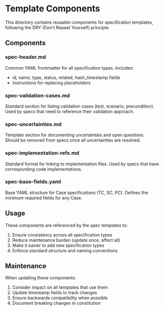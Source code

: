 # Template Components

This directory contains reusable components for specification templates, following the DRY (Don't Repeat Yourself) principle.

## Components

### spec-header.md
Common YAML frontmatter for all specification types. Includes:
- id, name, type, status, related, hash_timestamp fields
- Instructions for replacing placeholders

### spec-validation-cases.md
Standard section for listing validation cases (test, scenario, precondition).
Used by specs that need to reference their validation approach.

### spec-uncertainties.md
Template section for documenting uncertainties and open questions.
Should be removed from specs once all uncertainties are resolved.

### spec-implementation-refs.md
Standard format for linking to implementation files.
Used by specs that have corresponding code implementations.

### spec-base-fields.yaml
Base YAML structure for Case specifications (TC, SC, PC).
Defines the minimum required fields for any Case.

## Usage

These components are referenced by the spec templates to:
1. Ensure consistency across all specification types
2. Reduce maintenance burden (update once, affect all)
3. Make it easier to add new specification types
4. Enforce standard structure and naming conventions

## Maintenance

When updating these components:
1. Consider impact on all templates that use them
2. Update timestamp fields to track changes
3. Ensure backwards compatibility when possible
4. Document breaking changes in constitution